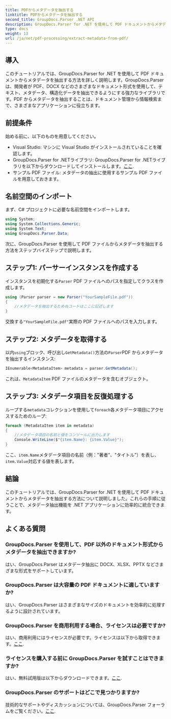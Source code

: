 ```yaml
---
title: PDFからメタデータを抽出する
linktitle: PDFからメタデータを抽出する
second_title: GroupDocs.Parser .NET API
description: GroupDocs.Parser for .NET を使用して PDF ドキュメントからメタデータを抽出する方法を学びます。この包括的なガイドでは、手順と前提条件を段階的に説明します。
type: docs
weight: 13
url: /ja/net/pdf-processing/extract-metadata-from-pdf/
---
```

## 導入
このチュートリアルでは、GroupDocs.Parser for .NET を使用して PDF ドキュメントからメタデータを抽出する方法を詳しく説明します。GroupDocs.Parser は、開発者が PDF、DOCX などのさまざまなドキュメント形式を使用して、テキスト、メタデータ、構造化データを抽出できるようにする強力なライブラリです。PDF からメタデータを抽出することは、ドキュメント管理から情報検索まで、さまざまなアプリケーションに役立ちます。
## 前提条件
始める前に、以下のものを用意してください。
- Visual Studio: マシンに Visual Studio がインストールされていることを確認します。
-  GroupDocs.Parser for .NETライブラリ: GroupDocs.Parser for .NETライブラリを以下からダウンロードしてインストールします。[ここ](https://releases.groupdocs.com/parser/net/).
- サンプル PDF ファイル: メタデータの抽出に使用するサンプル PDF ファイルを用意しておきます。

## 名前空間のインポート
まず、C# プロジェクトに必要な名前空間をインポートします。
```csharp
using System;
using System.Collections.Generic;
using System.Text;
using GroupDocs.Parser.Data;
```

次に、GroupDocs.Parser を使用して PDF ファイルからメタデータを抽出する方法をステップバイステップで説明します。
## ステップ1: パーサーインスタンスを作成する
インスタンスを初期化する`Parser` PDF ファイルへのパスを指定してクラスを作成します。
```csharp
using (Parser parser = new Parser("YourSampleFile.pdf"))
{
    //メタデータを抽出するためのコードはここに記述します
}
```
交換する`"YourSampleFile.pdf"`実際の PDF ファイルへのパスを入力します。
## ステップ2: メタデータを取得する
以内`using`ブロック、呼び出し`GetMetadata()`方法の`Parser`PDF からメタデータを抽出するインスタンス:
```csharp
IEnumerable<MetadataItem> metadata = parser.GetMetadata();
```
これは、`MetadataItem` PDF ファイルのメタデータを含むオブジェクト。
## ステップ3: メタデータ項目を反復処理する
ループする`metadata`コレクションを使用して`foreach`各メタデータ項目にアクセスするためのループ:
```csharp
foreach (MetadataItem item in metadata)
{
    //メタデータ項目の名前と値をコンソールに出力します
    Console.WriteLine($"{item.Name}: {item.Value}");
}
```
ここ、`item.Name`メタデータ項目の名前（例："著者"、"タイトル"）を表し、`item.Value`対応する値を表します。

## 結論
このチュートリアルでは、GroupDocs.Parser for .NET を使用して PDF ドキュメントからメタデータを抽出する方法について説明しました。これらの手順に従うことで、メタデータ抽出機能を .NET アプリケーションに効率的に統合できます。

## よくある質問
### GroupDocs.Parser を使用して、PDF 以外のドキュメント形式からメタデータを抽出できますか?
はい、GroupDocs.Parser はメタデータ抽出に DOCX、XLSX、PPTX などさまざまな形式をサポートしています。
### GroupDocs.Parser は大容量の PDF ドキュメントに適していますか?
はい、GroupDocs.Parser はさまざまなサイズのドキュメントを効率的に処理するように設計されています。
### GroupDocs.Parser を商用利用する場合、ライセンスは必要ですか?
はい、商用利用にはライセンスが必要です。ライセンスは以下から取得できます。[ここ](https://purchase.groupdocs.com/buy).
### ライセンスを購入する前に GroupDocs.Parser を試すことはできますか?
はい、無料試用版は以下からダウンロードできます。[ここ](https://releases.groupdocs.com/).
### GroupDocs.Parser のサポートはどこで見つかりますか?
技術的なサポートやディスカッションについては、GroupDocs.Parser フォーラムをご覧ください。[ここ](https://forum.groupdocs.com/c/parser/17).